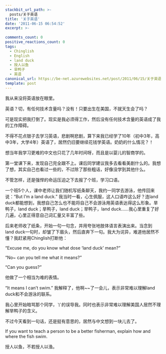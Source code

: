 ```yaml
---
stackbit_url_path: >-
  posts/关于英语
title: '关于英语'
date: '2011-06-15 06:54:52'
excerpt: >-
  
comments_count: 0
positive_reactions_count: 0
tags: 
  - Chinglish
  - English
  - land duck
  - 授人以鱼
  - 旱鸭子
  - 英语
canonical_url: https://be-net.azurewebsites.net/post/2011/06/15/关于英语
template: post
---
```

<p>我从来没将英语放在眼里。</p>  <p>英语？切，有任何技术含量吗？没有！只要出生在美国，不就天生会了吗？</p>  <p>可是现实把我打倒了。现实是我必须得工作，然后没有任何技术含量的英语成了我的工作障碍。</p>  <p>不得不花点银子去学习英语，悲剧啊悲剧，算下来我已经学了10年（初中3年，高中3年，大学4年）英语了，居然仍旧要继续花钱学英语。奶奶的什么情况？！</p>  <p>想当年我学习更难的中文也只花了几年时间呀，而且是以婴儿的智商学的。</p>  <p>第一堂课下来，发现自己完全跟不上。课后同学建议我多去看看美剧什么的。我想了想，其实自己也看过一些的，不过除了那些粗话，好像没学到其他什么。</p>  <p>不管怎样，还是强悍的命运压迫之下去报了个班，学习口语。</p>  <p>一个班5个人，课中老师让我们随机写纸条聊天，我约一同学去游泳，他传回来说：“But I’m a land duck.” 我当时一看，心生佩服，这人口语咋这么好？连land duck都能想到，我想自己怎么也不能将自己不会游泳用英语表达得这么形象。旱鸭子，land duck；旱鸭子，land duck；旱鸭子，land duck……我心里重复了好几遍，心里正得意自己词汇量又丰富了些。</p>  <p>后来老师收了纸条，开始一句一句念，并用夸张地肢体语言表演出来。当念到land duck一句时，却皱了下眉头，然后直奔下一句。我大为诧异，难道他居然不懂？我赶紧用Chinglish打断他：</p>  <p>“Excuse me, do you know what dose ‘land duck’ mean?”</p>  <p>“No~ can you tell me what it means?”</p>  <p>“Can you guess?”</p>  <p>他做了一个相当为难的表情。</p>  <p>“It means I can’t swim.” 我解释了，他啊~~了一会儿，表示非常难以理解land duck和不会游泳的联系。</p>  <p>我心里开始暗骂那个同学，丫的误导我。同时也表示非常难以理解美国人居然不理解旱鸭子的含义。</p>  <p>不过今天看到一句话，还是挺有意思的，居然与中文想到一块儿去了。</p>  <p>If you want to teach a person to be a better fisherman, explain how and where the fish swim.</p>  <p>授人以鱼，不若授人以渔。</p>